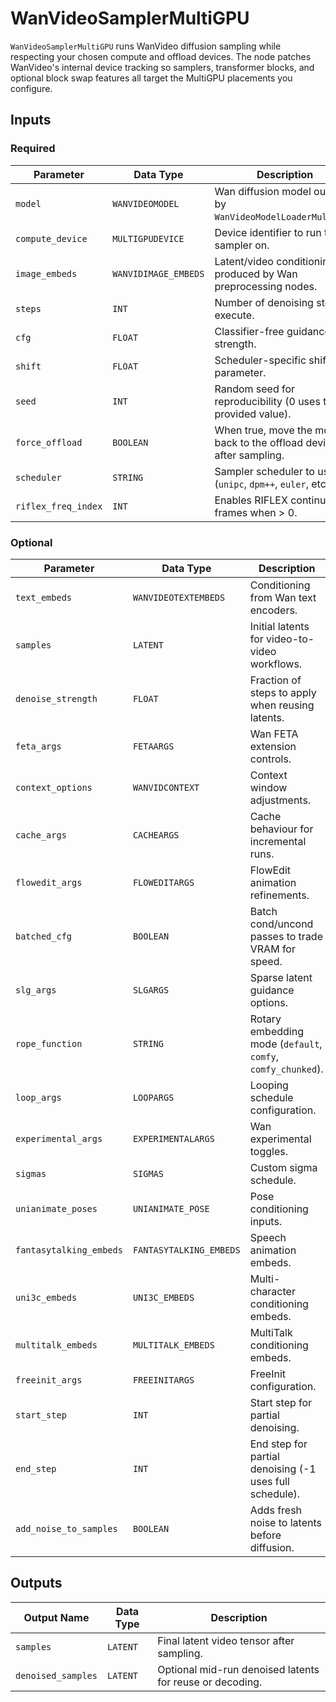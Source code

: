 # WanVideoSamplerMultiGPU

`WanVideoSamplerMultiGPU` runs WanVideo diffusion sampling while respecting your chosen compute and offload devices. The node patches WanVideo's internal device tracking so samplers, transformer blocks, and optional block swap features all target the MultiGPU placements you configure.

## Inputs

### Required

| Parameter | Data Type | Description |
| --- | --- | --- |
| `model` | `WANVIDEOMODEL` | Wan diffusion model output by `WanVideoModelLoaderMultiGPU`. |
| `compute_device` | `MULTIGPUDEVICE` | Device identifier to run the sampler on. |
| `image_embeds` | `WANVIDIMAGE_EMBEDS` | Latent/video conditioning produced by Wan preprocessing nodes. |
| `steps` | `INT` | Number of denoising steps to execute. |
| `cfg` | `FLOAT` | Classifier-free guidance strength. |
| `shift` | `FLOAT` | Scheduler-specific shift parameter. |
| `seed` | `INT` | Random seed for reproducibility (0 uses the provided value). |
| `force_offload` | `BOOLEAN` | When true, move the model back to the offload device after sampling. |
| `scheduler` | `STRING` | Sampler scheduler to use (`unipc`, `dpm++`, `euler`, etc.). |
| `riflex_freq_index` | `INT` | Enables RIFLEX continuation frames when > 0. |

### Optional

| Parameter | Data Type | Description |
| --- | --- | --- |
| `text_embeds` | `WANVIDEOTEXTEMBEDS` | Conditioning from Wan text encoders. |
| `samples` | `LATENT` | Initial latents for video-to-video workflows. |
| `denoise_strength` | `FLOAT` | Fraction of steps to apply when reusing latents. |
| `feta_args` | `FETAARGS` | Wan FETA extension controls. |
| `context_options` | `WANVIDCONTEXT` | Context window adjustments. |
| `cache_args` | `CACHEARGS` | Cache behaviour for incremental runs. |
| `flowedit_args` | `FLOWEDITARGS` | FlowEdit animation refinements. |
| `batched_cfg` | `BOOLEAN` | Batch cond/uncond passes to trade VRAM for speed. |
| `slg_args` | `SLGARGS` | Sparse latent guidance options. |
| `rope_function` | `STRING` | Rotary embedding mode (`default`, `comfy`, `comfy_chunked`). |
| `loop_args` | `LOOPARGS` | Looping schedule configuration. |
| `experimental_args` | `EXPERIMENTALARGS` | Wan experimental toggles. |
| `sigmas` | `SIGMAS` | Custom sigma schedule. |
| `unianimate_poses` | `UNIANIMATE_POSE` | Pose conditioning inputs. |
| `fantasytalking_embeds` | `FANTASYTALKING_EMBEDS` | Speech animation embeds. |
| `uni3c_embeds` | `UNI3C_EMBEDS` | Multi-character conditioning embeds. |
| `multitalk_embeds` | `MULTITALK_EMBEDS` | MultiTalk conditioning embeds. |
| `freeinit_args` | `FREEINITARGS` | FreeInit configuration. |
| `start_step` | `INT` | Start step for partial denoising. |
| `end_step` | `INT` | End step for partial denoising (-1 uses full schedule). |
| `add_noise_to_samples` | `BOOLEAN` | Adds fresh noise to latents before diffusion. |

## Outputs

| Output Name | Data Type | Description |
| --- | --- | --- |
| `samples` | `LATENT` | Final latent video tensor after sampling. |
| `denoised_samples` | `LATENT` | Optional mid-run denoised latents for reuse or decoding. |
